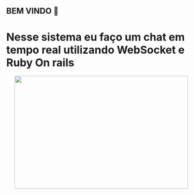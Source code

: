 ## BEM VINDO :wave:

# Nesse sistema eu faço um chat em tempo real utilizando WebSocket e Ruby On rails

<p align="Center">
  <img width="460" height="300" src="src/assets/to_readme/simpleChat.gif">
</p>
